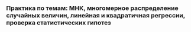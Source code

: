 ### Практика по темам: МНК, многомерное распределение случайных величин, линейная и квадратичная регрессии, проверка статистических гипотез
